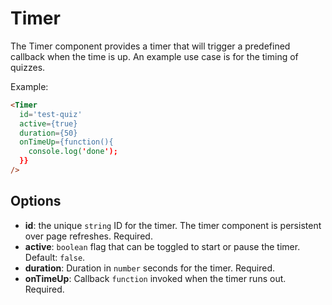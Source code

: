 # Timer

The Timer component provides a timer that will trigger a predefined callback when the time is up. An example use case is for the timing of quizzes.

Example:

``` html
<Timer 
  id='test-quiz'
  active={true} 
  duration={50} 
  onTimeUp={function(){
    console.log('done');
  }}
/>
```

## Options

* __id__:  the unique `string` ID for the timer. The timer component is persistent over page refreshes. Required.
* __active__: `boolean` flag that can be toggled to start or pause the timer. Default: `false`.
* __duration__: Duration in `number` seconds for the timer. Required. 
* __onTimeUp__: Callback `function` invoked when the timer runs out. Required. 
